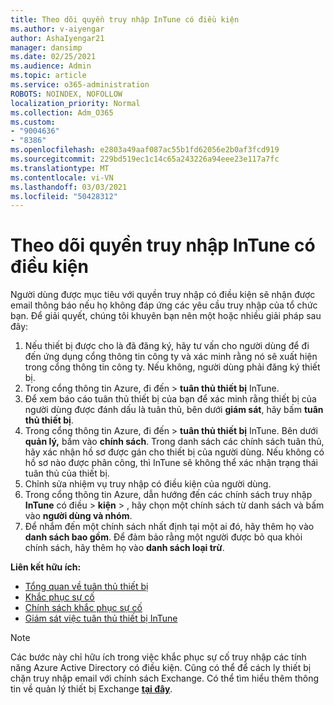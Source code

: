 ```yaml
---
title: Theo dõi quyền truy nhập InTune có điều kiện
ms.author: v-aiyengar
author: AshaIyengar21
manager: dansimp
ms.date: 02/25/2021
ms.audience: Admin
ms.topic: article
ms.service: o365-administration
ROBOTS: NOINDEX, NOFOLLOW
localization_priority: Normal
ms.collection: Adm_O365
ms.custom:
- "9004636"
- "8386"
ms.openlocfilehash: e2803a49aaf087ac55b1fd62056e2b0af3fcd919
ms.sourcegitcommit: 229bd519ec1c14c65a243226a94eee23e117a7fc
ms.translationtype: MT
ms.contentlocale: vi-VN
ms.lasthandoff: 03/03/2021
ms.locfileid: "50428312"
---
```

# <a name="monitor-intune-conditional-access"></a>Theo dõi quyền truy nhập InTune có điều kiện

Người dùng được mục tiêu với quyền truy nhập có điều kiện sẽ nhận được email thông báo nếu họ không đáp ứng các yêu cầu truy nhập của tổ chức bạn. Để giải quyết, chúng tôi khuyên bạn nên một hoặc nhiều giải pháp sau đây:

1. Nếu thiết bị được cho là đã đăng ký, hãy tư vấn cho người dùng để đi đến ứng dụng cổng thông tin công ty và xác minh rằng nó sẽ xuất hiện trong cổng thông tin công ty. Nếu không, người dùng phải đăng ký thiết bị.
1. Trong cổng thông tin Azure, đi đến  >  **tuân thủ thiết bị** InTune. 
1. Để xem báo cáo tuân thủ thiết bị của bạn để xác minh rằng thiết bị của người dùng được đánh dấu là tuân thủ, bên dưới **giám sát**, hãy bấm **tuân thủ thiết bị**.
1. Trong cổng thông tin Azure, đi đến  >  **tuân thủ thiết bị** InTune. Bên dưới **quản lý,** bấm vào **chính sách**. Trong danh sách các chính sách tuân thủ, hãy xác nhận hồ sơ được gán cho thiết bị của người dùng. Nếu không có hồ sơ nào được phân công, thì InTune sẽ không thể xác nhận trạng thái tuân thủ của thiết bị.
1. Chỉnh sửa nhiệm vụ truy nhập có điều kiện của người dùng.
1. Trong cổng thông tin Azure, dẫn hướng đến các chính sách truy nhập **InTune** có điều  >  **kiện**  >  , hãy chọn một chính sách từ danh sách và bấm vào **người dùng và nhóm**.
1. Để nhắm đến một chính sách nhất định tại một ai đó, hãy thêm họ vào **danh sách bao gồm**. Để đảm bảo rằng một người được bỏ qua khỏi chính sách, hãy thêm họ vào **danh sách loại trừ**.

**Liên kết hữu ích:**

- [Tổng quan về tuân thủ thiết bị](https://docs.microsoft.com/intune/device-compliance-get-started)
- [Khắc phục sự cố](https://docs.microsoft.com/intune/troubleshoot-conditional-access)
- [Chính sách khắc phục sự cố](https://docs.microsoft.com/intune/troubleshoot-policies-in-microsoft-intune)
- [Giám sát việc tuân thủ thiết bị InTune](https://docs.microsoft.com/intune/compliance-policy-monitor)

> [!NOTE]
> Các bước này chỉ hữu ích trong việc khắc phục sự cố truy nhập các tính năng Azure Active Directory có điều kiện. Cũng có thể để cách ly thiết bị chặn truy nhập email với chính sách Exchange. Có thể tìm hiểu thêm thông tin về quản lý thiết bị Exchange [**tại đây**](https://docs.microsoft.com/previous-versions/office/exchange-server-2010/ff959225(v=exchg.141)).
